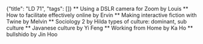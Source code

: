 {"title": "LD 71", "tags": []}
** Using a DSLR camera for Zoom by Louis
** How to facilitate effectively online by Ervin
** Making interactive fiction with Twine by Melvin
** Sociology 2 by Hilda
types of culture: dominant, sub culture
** Javanese culture by Yi Feng
** Working from Home by Ka Ho
** bullshido by Jin Hoo

